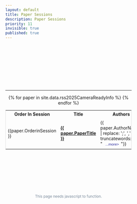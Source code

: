 ```yaml
---
layout: default
title: Paper Sessions
description: Paper Sessions
priority: 11
invisible: true
published: true
---
```


<div class="page" id="inner-content">
<style>
* {
  box-sizing: border-box;
}
#myTable {
  border-collapse: collapse;
  width: 100%;
  border: 1px solid #ddd;
  font-size: 100%;
}

#myTable th, #myTable td {
  text-align: left;
  padding: 12px;
}

#myTable tr {
  border-bottom: 1px solid #ddd;
}

#myTable tr.header, #myTable tr:hover {
  background-color: #f1f1f1;
}
</style>

<div class="mini-paper-navbar" id="mini-session-navbar">
  <!-- we use JavaScript will populate this, see script #2 below -->
  <span style="visibility: hidden;"><i class="fa fa-chevron-left"></i>☰<i class="fa fa-chevron-right"></i></span>
</div>

<!-- <h1 class="page-title">{{ page.title }}</h1> -->
<h1 class="page-title" style="visibility: hidden;">{{ page.title }}</h1>
<br/>

<div style="width: 100%; text-align: center;">
<div style="width: 100%; text-align: center; margin-top: -20px;  margin-bottom: 15px;">
  <i id="chairedby"></i>
</div>
<div class="paper-authors">
<div class="paper-author-box">
    <div id="c1" class="paper-author-name"></div>
    <div id="c1a" class="paper-author-uni"></div>
</div>
<div class="paper-author-box">
    <div id="c2" class="paper-author-name"></div>
    <div id="c2a" class="paper-author-uni"></div>
</div>
</div>

<br>
<div id="session-datetime" style="margin-top: -6px; font-size: 0.95em; color: #555; text-align: center;"></div>
<hr>

<table id="myTable">
  <tr class="toprowHeader">
    <th>Order In Session</th>
    <th>Title</th>
    <th>Authors</th>
  </tr>
 {% for paper in site.data.rss2025CameraReadyInfo %}
 <tr session="{{ paper.SessionName }}">
    <td width="5%" height="100px">{{paper.OrderinSession }}</td>
    <!-- comment this for now to disable paper links -->
    <!-- <td width="45%" height="100px" ><a href="{{ site.baseurl }}/program/papers/{{ paper.PaperIDZeroes
}}/"><b>{{paper.PaperTitle}}</b></a></td> -->
    <!-- <td width="45%" height="100px"><b>{{ paper.PaperTitle }}</b></td> -->
    <td width="45%" height="100px">
      <a href="{{ site.baseurl }}/program/papers/{{ paper.PaperID }}/">
        <b>{{ paper.PaperTitle }}</b>
      </a>
    </td>
    <td width="40%" height="100px">{{ paper.AuthorNames | replace: ';', ',' | truncatewords: 40, "&nbsp;<button type='button' class='collapsible' style='border:none;background:none;font-size:smaller;color:#222299;'>...more&gt;</button>"}}
      <div class="content" style="display:none; padding-top:20px;">
        {{ paper.AuthorNames | replace: ';', ','}}
      </div>
    </td>
  </tr>
{% endfor %}
</table>

<br>
<!-- <div id="nav-button-container" style="display: flex; justify-content: space-between; margin-bottom: 10px;"></div> -->
<div class="paper-menu">
  <div class="paper-menu-inner" id="session-menu-inner">
    <!-- we use JavaScript will populate this, see script #2 below -->
  </div>
</div>
<br>

<script>
(function($) {
  $.QueryString = (function(a) {
    if (a == "") return {};
    var b = {};
    for (var i = 0; i < a.length; ++i) {
      var p = a[i].split('=');
      if (p.length != 2) continue;
      b[p[0]] = decodeURIComponent(p[1].replace(/\+/g, " "));
    }
    return b;
  })(window.location.search.substr(1).split('&'));
})(jQuery);

var $rows = $('#myTable tr');
$(document).ready(function() {
  //get the session name from the query string
  var sessionName = jQuery.QueryString["session"] || "";

  //use the session name to show/hide relevant rows
  $rows.hide().filter("tr[session='" + sessionName + "'],.toprowHeader").show();
  $(".page-title").text("Session " + sessionName).css("visibility", "visible");

  //look up session info from the YAML data
  var sessions = {{ site.data.rss2025PaperSessions | jsonify }};
  var sessionInfo = sessions.find(s => s.SessionName === sessionName);

  //set date, time, location
  if (sessionInfo) {
    var locationStr = '<a href="https://maps.app.goo.gl/gmsxcUqwNSfjsuHL8" target="_blank">Bovard Auditorium</a>';
    var dateTimeStr = "<strong>Date:</strong> " + sessionInfo.Day + ", " + sessionInfo.DateVerbose + ", 2025" +
                      " &nbsp; | &nbsp; <strong>Time:</strong> " + sessionInfo.Time +
                      " &nbsp; | &nbsp; <strong>Location:</strong> " + locationStr;
    $("#session-datetime").html(dateTimeStr);

    //populate chairs
    if (sessionInfo.C1 || sessionInfo.C2) {
      $("#chairedby").text("Chaired By");
      $("#c1").text(sessionInfo.C1 || "");
      $("#c1a").text(sessionInfo.C1A || "");
      $("#c2").text(sessionInfo.C2 || "");
      $("#c2a").text(sessionInfo.C2A || "");
    }
  }
});
</script>


<script>
var coll = document.getElementsByClassName("collapsible");
var i;

for (i = 0; i < coll.length; i++) {
  coll[i].addEventListener("click", function() {
    this.classList.toggle("active");
    this.style.display = "none";
    var content = this.nextElementSibling;
    var c = this.parentElement;
    c.innerHTML = content.innerHTML;
    });
}
</script>

<!-- Script #1 to populate back/session/next buttons at top -->
<script>
document.addEventListener("DOMContentLoaded", function () {
  const sessions = {{ site.data.rss2025PaperSessions | jsonify }};
  const params = new URLSearchParams(window.location.search);
  const currentSessionName = decodeURIComponent(params.get("session"));
  const navTop = document.getElementById("mini-session-navbar");

  const currentIndex = sessions.findIndex(s => s.SessionName === currentSessionName);
  if (currentIndex === -1 || !navTop) return;

  function buildUrl(session) {
    const urlParams = new URLSearchParams({ session: session.SessionName });
    if (session.C1) urlParams.set("c1", session.C1);
    if (session.C1A) urlParams.set("c1a", session.C1A);
    if (session.C2) urlParams.set("c2", session.C2);
    if (session.C2A) urlParams.set("c2a", session.C2A);
    return "/program/papersession?" + urlParams.toString();
  }

  const hasPrev = currentIndex > 0;
  const hasNext = currentIndex + 1 < sessions.length;

  const prev = document.createElement("a");
  prev.href = hasPrev ? buildUrl(sessions[currentIndex - 1]) : "#";
  prev.title = "Previous Session";
  prev.innerHTML = '<i class="fa fa-chevron-left"></i>';
  if (!hasPrev) {
    prev.style.visibility = "hidden";
  }
  navTop.appendChild(prev);

  const center = document.createElement("a");
  center.href = "{{ site.baseurl }}/program/allsessions";
  center.innerHTML = "☰";
  navTop.appendChild(center);

  const next = document.createElement("a");
  next.href = hasNext ? buildUrl(sessions[currentIndex + 1]) : "#";
  next.title = "Next Session";
  next.innerHTML = '<i class="fa fa-chevron-right"></i>';
  if (!hasNext) {
    next.style.visibility = "hidden";
  }
  navTop.appendChild(next);
});
</script>


<!-- Script #2 to populate back/session/next buttons at bottom -->
<script>
document.addEventListener("DOMContentLoaded", function () {
  const sessions = {{ site.data.rss2025PaperSessions | jsonify }};
  const params = new URLSearchParams(window.location.search);
  const currentSessionName = decodeURIComponent(params.get("session"));
  const container = document.getElementById("session-menu-inner");

  const currentIndex = sessions.findIndex(s => s.SessionName === currentSessionName);
  if (currentIndex === -1 || !container) return;

  function buildUrl(session) {
    const urlParams = new URLSearchParams({ session: session.SessionName });
    if (session.C1) urlParams.set("c1", session.C1);
    if (session.C1A) urlParams.set("c1a", session.C1A);
    if (session.C2) urlParams.set("c2", session.C2);
    if (session.C2A) urlParams.set("c2a", session.C2A);
    return "/program/papersession?" + urlParams.toString();
  }

  function createSlotLink({ href = "#", iconClass = "", label = "", visible = true }) {
    const link = document.createElement("a");
    link.href = href;
    link.className = "paper-menu-icon";
    link.innerHTML = `<i class="fa ${iconClass}"></i><br><span class="paper-menu-label">${label}</span>`;
    if (!visible) {
      link.style.visibility = "hidden";
    }
    return link;
  }

  //back button (left)
  const hasPrev = currentIndex > 0;
  const prevLink = createSlotLink({
    href: hasPrev ? buildUrl(sessions[currentIndex - 1]) : "#",
    iconClass: "fa-arrow-left",
    label: "Back",
    visible: hasPrev
  });
  container.appendChild(prevLink);

  //sessions button (middle)
  const centerLink = createSlotLink({
    href: "{{ site.baseurl }}/program/allsessions",
    iconClass: "fa-list",
    label: "Sessions"
  });
  container.appendChild(centerLink);

  //next button (right)
  const hasNext = currentIndex + 1 < sessions.length;
  const nextLink = createSlotLink({
    href: hasNext ? buildUrl(sessions[currentIndex + 1]) : "#",
    iconClass: "fa-arrow-right",
    label: "Next",
    visible: hasNext
  });
  container.appendChild(nextLink);
});
</script>




<br/>
<br/>
<br/>
<br/>
<br/>
<center><footer style="color: lightslategray;">
  <small style="line-height: 95%;"><p style="padding-bottom: 2px; margin-bottom: 2px;">This page needs javascript to function.</p></small>
</footer>
</center>
</div>